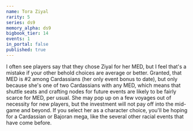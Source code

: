 ```yaml
---
name: Tora Ziyal
rarity: 5
series: ds9
memory_alpha: ds9
bigbook_tier: 14
events: 1
in_portal: false
published: true
---
```


I often see players say that they chose Ziyal for her MED, but I feel that's a mistake if your other behold choices are average or better. Granted, that MED is #2 among Cardassians (her only event bonus to date), but only because she's one of two Cardassians with any MED, which means that shuttle seats and crafting nodes for future events are likely to be fairly scarce for MED, per usual. She may pop up on a few voyages out of necessity for new players, but the investment will not pay off into the mid-game and beyond. If you select her as a character choice, you'll be hoping for a Cardassian or Bajoran mega, like the several other racial events that have come before.
